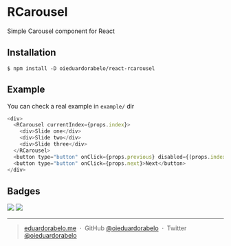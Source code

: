 # RCarousel

Simple Carousel component for React

## Installation

```
$ npm install -D oieduardorabelo/react-rcarousel
```

## Example

You can check a real example in `example/` dir

```js
<div>
  <RCarousel currentIndex={props.index}>
    <div>Slide one</div>
    <div>Slide two</div>
    <div>Slide three</div>
  </RCarousel>
  <button type="button" onClick={props.previous} disabled={(props.index % 3) === 0}>Previous</button>
  <button type="button" onClick={props.next}>Next</button>
</div>
```

## Badges

![](https://img.shields.io/badge/license-MIT-blue.svg)
![](https://img.shields.io/badge/status-stable-green.svg)

---

> [eduardorabelo.me](http://eduardorabelo.me) &nbsp;&middot;&nbsp;
> GitHub [@oieduardorabelo](https://github.com/oieduardorabelo) &nbsp;&middot;&nbsp;
> Twitter [@oieduardorabelo](https://twitter.com/oieduardorabelo)
